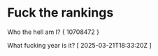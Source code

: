 # Fuck the rankings

Who the hell am I?
{ 10708472 }

What fucking year is it?
[ 2025-03-21T18:33:20Z ]
